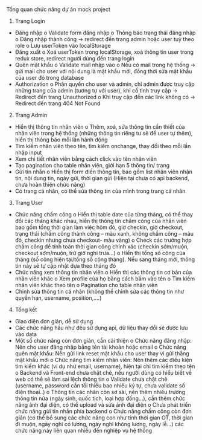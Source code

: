 Tổng quan chức năng dự án mock project

1. Trang Login

- Đăng nhập
  o Validate form đăng nhập
  o Thông báo trạng thái đăng nhập
  o Đăng nhập thành công -> redirect đến trang admin hoặc user tuỳ theo role
  o Lưu userToken vào localStorage
- Đăng xuất
  o Xoá userToken trong localStorage, xoá thông tin user trong redux store, redirect người dùng đến trang login
- Quên mật khẩu
  o Validate mail nhập vào
  o Nếu có mail trong hệ thống -> gửi mail cho user với nội dung là mật khẩu mới, đồng thời sửa mật khẩu của user đó trong database
- Authorization
  o Phân quyền cho user và admin, chỉ admin được truy cập những trang của admin (tương tự với user), khi cố tình truy cập -> Redirect đến trang Unauthorized
  o Khi truy cập đến các link không có -> Redirect đến trang 404 Not Found

2. Trang Admin

- Hiển thị thông tin nhân viên
  o Thêm, xoá, sửa thông tin cần thiết của nhân viên trong hệ thống (những thông tin riêng tư sẽ để user tự thêm), hiển thị thông báo mỗi lần hành động
- Tìm kiếm nhân viên theo tên, tìm kiếm onchange, thay đổi theo mỗi lần nhập input
- Xem chi tiết nhân viên bằng cách click vào tên nhân viên
- Tạo pagination cho table nhân viên, giới hạn 5 thông tin/ trang
- Gửi tin nhắn
  o Hiển thị form điền thông tin, bao gồm list nhân viên nhận tin, nội dung tin, ngày gửi, thời gian gửi (Hiện tại chưa có api backend, chưa hoàn thiện chức năng)
- Có trang cá nhân, có thể sửa thông tin của mình trong trang cá nhân

3. Trang User

- Chức năng chấm công
  o Hiển thị table date của từng tháng, có thể thay đổi các tháng khác nhau, hiển thị thông tin chấm công của nhân viên bao gồm tổng thời gian làm việc hôm đó, giờ checkin, giờ checkout, trạng thái (chấm công thành công – màu xanh, không chấm công – màu đỏ, checkin nhưng chưa checkout- màu vàng)
  o Check các trường hợp chấm công để tính toán thời gian công chính xác (checkin sớm/muộn, checkout sớm/muộn, trừ giờ nghỉ trưa…)
  o Hiển thị tổng số công của tháng (số công hiện tại/tổng số công tháng). Nếu sang tháng mới, thông tin này sẽ tự cập nhật dựa theo tháng đó
- Chức năng xem thông tin nhân viên
  o Hiển thị các thông tin cơ bản của nhân viên khác
  o Xem profile của họ bằng cách bấm vào tên
  o Tìm kiếm nhân viên khác theo tên
  o Pagination cho table nhân viên
- Chỉnh sửa thông tin cá nhân (không thể chỉnh sửa các thông tin như quyền hạn, username, position,….)

4. Tổng kết

- Giao diện đơn giản, dễ sử dụng
- Các chức năng hầu như đều sử dụng api, dữ liệu thay đổi sẽ được lưu vào data
- Một số chức năng còn đơn giản, cần cải thiện
  o Chức năng đăng nhập: Nên cho user đăng nhập bằng tên tài khoản hoặc email
  o Chức năng quên mật khẩu: Nên gửi link reset mật khẩu cho user thay vì gửi thẳng mật khẩu mới
  o Chức năng tìm kiếm nhân viên: Nên thêm các điều kiện tìm kiếm khác (ví dụ như email, username), hiện tại chỉ tìm kiếm theo tên
  o Backend và Front-end chưa chặt chẽ, nếu người dùng có hiểu biết về web có thể sẽ làm sai lệch thông tin
  o Validate chưa chặt chẽ (username, password cần tối thiểu bao nhiêu ký tự, chưa validate số điện thoại..)
  o Thông tin các nhân còn sơ sài, nên thêm nhiều trường thông tin nữa (ngày sinh, quốc tịch, loại hợp đồng…), cần thêm chức năng ảnh đại diện, có thể upload và sửa ảnh đại diện
  o Chưa phát triển chức năng gửi tin nhắn phía backend
  o Chức năng chấm công còn đơn giản (có thể bổ sung các chức năng con như tính thời gian OT, thời gian đi muộn, ngày nghỉ có lương, ngày nghỉ không lương, ngày lễ…) các chức năng này liên quan nhiều đến nghiệp vụ hệ thống
